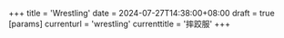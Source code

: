 +++
title = 'Wrestling'
date = 2024-07-27T14:38:00+08:00
draft = true
[params]
  currenturl = 'wrestling'
  currenttitle = '摔跤服'
+++
